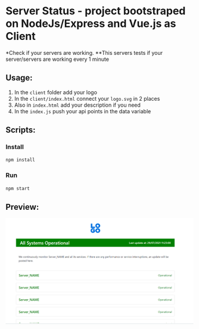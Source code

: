 # Server Status - project bootstraped on NodeJs/Express and Vue.js as Client
*Check if your servers are working.
**This servers tests if your server/servers are working every 1 minute

## Usage:
1. In the `client` folder add your logo
2. In the `client/index.html` connect your `logo.svg` in 2 places
3. Also in `index.html` add your description if you need
4. In the `index.js` push your api points in the data variable

## Scripts:
### Install
```bash 
npm install
```
### Run
```bash 
npm start
```

## Preview:
![view](https://github.com/Alexpol19/server-status/blob/main/server-status.png)
